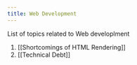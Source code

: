 ```yaml
---
title: Web Development
---
```


List of topics related to Web developlment

1. [[Shortcomings of HTML Rendering]]
2. [[Technical Debt]]